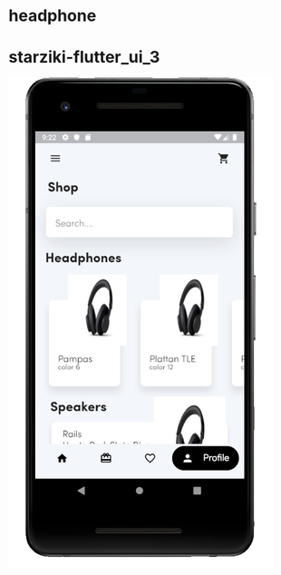 # headphone
# starziki-flutter_ui_3

![실행이미지](https://raw.githubusercontent.com/starziki/starziki-flutter_ui_3/master/%EC%8A%A4%ED%81%AC%EB%A6%B0%EC%83%B7%2C%202019-07-31%2021-22-05.png)